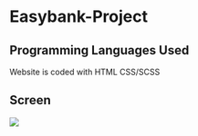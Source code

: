 <h1>Easybank-Project </h1>


<h2> Programming Languages Used</h2>

Website is coded with HTML CSS/SCSS

<h2>Screen </h2>

![](screen.gif)
